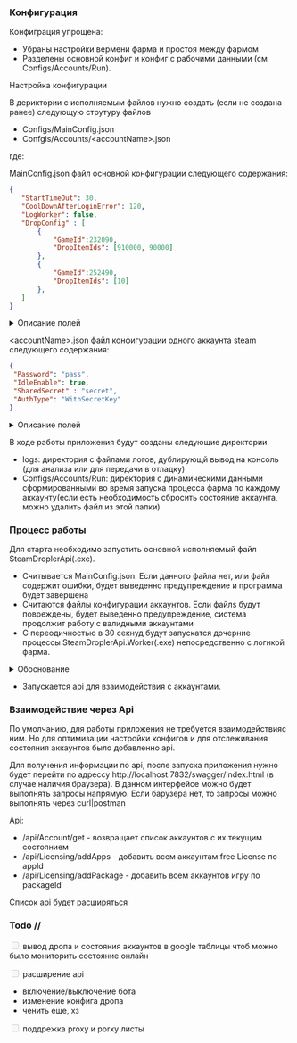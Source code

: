 
### Конфигурация 
Конфиграция упрощена:

* Убраны настройки вермени фарма и простоя между фармом
* Разделены основной конфиг и конфиг с рабочими данными (см Configs/Accounts/Run).

Настройка конфигурации

В дериктории с исполняемым файлов нужно создать (если не создана ранее) следующую струтуру файлов

 * Configs/MainConfig.json
 * Confgis/Accounts/\<accountName\>.json

 где:
 
MainConfig.json файл основной конфигурации следующего содержания:
 ``` json
 {
    "StartTimeOut": 30,
    "CoolDownAfterLoginError": 120,
    "LogWorker": false, 
    "DropConfig" : [
        {
            "GameId":232090,
            "DropItemIds": [910000, 90000]
        },
        {
            "GameId":252490,
            "DropItemIds": [10]
        },
    ]
 }
 ```
 <details>
 <summary>Описание полей</summary>

  * StartTimeOut: время задержки между запусками аккаунтов на фарм в секундах
  * CoolDownAfterLoginError: время задержки между запусками аккаунтов на фарм после ошибки авторизации в секундах
  * LogWorker: вести логирование работы SteamDroplerApi.Worker
  * DropConfig: описание идентификаторов дропа
    * GameId: идентификатор приложения
    * DropItemIds: список идентификаторов генераторов дропа

 </details>


 \<accountName\>.json файл конфигурации одного аккаунта steam следующего содержания:
 ``` json
{
  "Password": "pass",
  "IdleEnable": true,
  "SharedSecret" : "secret",
  "AuthType": "WithSecretKey"
}

 ```
 <details>
 <summary>Описание полей</summary>

  * accountName: login аккаунта
  * Password: пароль от аккаунта
  * IdleEnable: активен ли бот
  * SharedSecret: секрет из .maFile
  * AuthType: тип аутентификации  (пока что всегда через SecretKey)
   
 </details>

 В ходе работы приложения будут созданы следующие директории 

 * logs: директория с файлами логов, дублирующй вывод на консоль (для анализа или для передачи в отладку)
 * Configs/Accounts/Run: директория с динамическими данными сформированными во время запуска процесса фарма по каждому аккаунту(если есть необходимость сбросить состояние аккаунта, можно удалить файл из этой папки)

### Процесс работы 

Для старта необходимо запустить основной исполняемый файл SteamDroplerApi(.exe). 
 * Считывается MainConfig.json. Если данного файла нет, или файл содержит ошибки, будет выведенно предупреждение и программа будет завершена
 * Считаются файлы конфигурации аккаунтов. Если файлs будут повреждены, будет выведенно предупреждение, система продолжит работу с валидными аккаунтами
 * С переодичностью в 30 секнуд будут запускатся дочерние процессы SteamDroplerApi.Worker(.exe) непосредственно с логикой фарма.

 <details>
 <summary>Обоснование</summary>

 Данное решение потребляет больше ресурсов (RAM, CPU), но 

  * Падение 1 процесса не повлияет на фарм других аккаунтов
  * Возможно подключение proxy (TODO)
  * Отпадает необходимость дублировать дроплер по папками с ~200 аккаунтов
 </details>

  * Запускается api для взаимодействия с аккаунтами.
 
   

### Взаимодействие через Api

По умолчанию, для работы приложения не требуется взаимодействияс ним. Но для оптимизации настройки конфигов и для отслеживания состояния аккаунтов было добавленно api.

Для получения информации по api, после запуска приложения нужно будет перейти по адрессу http://localhost:7832/swagger/index.html  (в случае наличия браузера). В данном интерфейсе можно будет выполнять запросы напрямую. Если барузера нет, то запросы можно выполнять через curl|postman 

Api:
 * /api/Account/get - возвращает список аккаунтов с их текущим состоянием
 * /api/Licensing/addApps - добавить всем аккаунтам free License по appId
 * /api/Licensing/addPackage - добавить всем аккаунтов игру по packageId

 Список api будет расширяться

### Todo //

<input type="checkbox" disabled /> вывод дропа и состояния аккаунтов в google таблицы чтоб можно было мониторить состояние онлайн

<input type="checkbox" disabled /> расширение api
 * включение/выключение бота
 * изменение конфига дропа
 * ченить еще, хз


<input type="checkbox" disabled /> поддрежка proxy и porxy листы